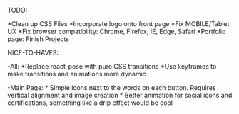 TODO:

*Clean up CSS Files
*Incorporate logo onto front page
*Fix MOBILE/Tablet UX
*Fix browser compatibility: Chrome, Firefox, IE, Edge, Safari
*Portfolio page: Finish Projects

NICE-TO-HAVES:

-All:
    *Replace react-pose with pure CSS transitions
    *Use keyframes to make transitions and animations more dynamic

-Main Page:
    * Simple icons next to the words on each button. Requires vertical alignment and image creation
    * Better animation for social icons and certifications, something like a drip effect would be cool